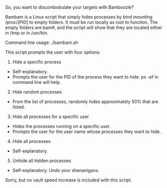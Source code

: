 So, you want to discombobulate your targets with Bamboozle?

Bambam is a Linux script that simply hides processes by bind mounting /proc/[PID] to empty folders.
It must be run locally as root to function.
The empty folders are bam#, and the script will show that they are located either in /tmp or in /usr/bin.

Command line usage: ./bambam.sh

This script prompts the user with four options:
1) Hide a specific process
 - Self-explanatory.
 - Prompts the user for the PID of the process they want to hide. ps -ef in command line will help.
2) Hide random processes
 - From the list of processes, randomly hides approximately 50% that are listed.
3) Hide all processes for a specific user
 - Hides the processes running on a specific user.
 - Prompts the user for the user name whose processes they want to hide.
4) Hide all processes
 - Self-explanatory.
5) Unhide all hidden processes
 - Self-explanatory. Undo your shenanigans.

Sorry, but no vault speed increase is included with this script.

